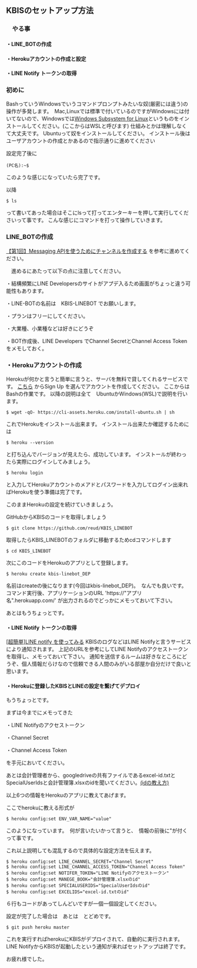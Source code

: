 ## KBISのセットアップ方法

### 　やる事
#### ・LINE_BOTの作成
#### ・Herokuアカウントの作成と設定
#### ・LINE Notify トークンの取得

### 初めに
BashっていうWindowsでいうコマンドプロンプトみたいな奴(厳密には違う)の操作が多発します。　Mac,Linuxでは標準で付いているのですがWindowsには付いてないので、Windowsでは[Windows Subsystem for Linux](http://www.atmarkit.co.jp/ait/articles/1608/08/news039.html)というものをインストールしてください。(ここからはWSLと呼びます)
仕組みとかは理解しなくて大丈夫です。
Ubuntuって奴をインストールしてください。
インストール後はユーザアカウントの作成とかあるので指示通りに進めてください

設定完了後に
```
(PC名):~$
```
このような感じになっていたら完了です。

以降　
```
$ ls
```
って書いてあった場合はそこにlsって打ってエンターキーを押して実行してくださいって事です。
こんな感じにコマンドを打って操作していきます。



### LINE_BOTの作成
[【第1回】Messaging APIを使うためにチャンネルを作成する](https://masatoshihanai.com/php-line-bot-01/)
を参考に進めてください。

　進めるにあたって以下の点に注意してください。

・結構頻繁にLINE Developersのサイトがアプデ入るため画面がちょっと違う可能性もあります。

・LINE-BOTの名前は　KBIS-LINEBOT でお願いします。

・プランはフリーにしてください。

・大業種、小業種などは好きにどうぞ

・BOT作成後、LINE Developers でChannel SecretとChannel Access Tokenをメモしておく。
### ・Herokuアカウントの作成
Herokuが何かと言うと簡単に言うと、サーバを無料で貸してくれるサービスです。
[こちら](https://www.heroku.com/)
からSign Up を選んでアカウントを作成してください。
ここからは
Bashの作業です。
以降の説明は全て　UbuntuかWindows(WSL)で説明を行います。
```
$ wget -qO- https://cli-assets.heroku.com/install-ubuntu.sh | sh
```
これでHerokuをインストール出来ます。
インストール出来たか確認するためには
```
$ heroku --version
```
と打ち込んでバージョンが見えたら、成功しています。
インストールが終わったら実際にログインしてみましょう。

```
$ heroku login
```

と入力してHerokuアカウントのメアドとパスワードを入力してログイン出来ればHerokuを使う準備は完了です。

このままHerokuの設定を続けていきましょう。

GitHubからKBISのコードを取得しましょう

```
$ git clone https://github.com/reud/KBIS_LINEBOT
```

取得したらKBIS_LINEBOTのフォルダに移動するためcdコマンドします
```
$ cd KBIS_LINEBOT
```
次にこのコードをHerokuのアプリとして登録します。
```
$ heroku create kbis-linebot_DEP
```
名前はcreateの後になります(今回はkbis-linebot_DEP)。　なんでも良いです。
コマンド実行後、アプリケーションのURL
'https://"アプリ名".herokuapp.com/'
が出力されるのでどっかにメモっておいて下さい。

あとはもうちょっとです。

#### ・LINE Notify トークンの取得
[[超簡単]LINE notify を使ってみる](https://qiita.com/iitenkida7/items/576a8226ba6584864d95)
KBISのログなどはLINE Notifyと言うサービスにより通知されます。
上記のURLを参考にしてLINE Notifyのアクセストークンを取得し、メモっておいて下さい。
通知を送信するルームは好きなところにどうぞ、個人情報だらけなので信頼できる人間のみがいる部屋か自分だけで良いと思います。

#### ・Herokuに登録したKBISとLINEの設定を繋げてデプロイ
もうちょっとです。

まずは今までにメモってきた

・LINE Notifyのアクセストークン

・Channel Secret

・Channel Access Token

を手元においてください。

あとは会計管理者から、googledriveの共有ファイルであるexcel-id.txtとSpecialUserIdsと会計管理簿.xlsxのidを聞いてください。[(idの教え方)](https://github.com/reud/KBIS_LINEBOT/blob/master/%E3%83%87%E3%83%BC%E3%82%BF%E3%81%AE%E5%BC%95%E3%81%8D%E7%B6%99%E3%81%8E%E3%81%AB%E3%81%A4%E3%81%84%E3%81%A6.md)

以上6つの情報をHerokuのアプリに教えてあげます。

ここでherokuに教える形式が

```
$ heroku config:set ENV_VAR_NAME="value"
```

このようになっています。　何が言いたいかって言うと、　情報の前後に"が付くって事です。

これ以上説明しても混乱するので具体的な設定方法を伝えます。

```
$ heroku config:set LINE_CHANNEL_SECRET="Channel Secret"
$ heroku config:set LINE_CHANNEL_ACCESS_TOKEN="Channel Access Token"
$ heroku config:set NOTIFER_TOKEN="LINE Notifyのアクセストークン"
$ heroku config:set MANEGE_BOOK="会計管理簿.xlsxのid"
$ heroku config:set SPECIALUSERIDS="SpecialUserIdsのid"
$ heroku config:set EXCELIDS="excel-id.txtのid"
```
６行もコードがあってしんどいですが一個一個設定してください。

設定が完了した場合は　あとは　とどめです。

```
$ git push heroku master
```
これを実行すればherokuにKBISがデプロイされて、自動的に実行されます。
LINE NotifyからKBISが起動したという通知が来ればセットアップは終了です。

お疲れ様でした。
